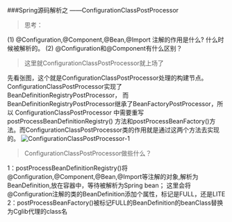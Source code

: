 ###Spring源码解析之 ——ConfigurationClassPostProcessor

> 思考：  

(1) @Configuration,@Component,@Bean,@Import 注解的作用是什么? 什么时候被解析的。 
(2) @Configuration和@Component有什么区别？  
>这里就ConfigurationClassPostProcessor就上场了  

先看张图，这个就是ConfigurationClassPostProcessor处理的构建节点。ConfigurationClassPostProcessor实现了BeanDefinitionRegistryPostProcessor，
而BeanDefinitionRegistryPostProcessor继承了BeanFactoryPostProcessor，所以 ConfigurationClassPostProcessor 中需要重写postProcessBeanDefinitionRegistry()
方法和postProcessBeanFactory()方法。而ConfigurationClassPostProcessor类的作用就是通过这两个方法去实现的。
![ConfigurationClassPostProcessor-1](https://img02.sogoucdn.com/app/a/100520146/0b1fd50ae5a2bcf6caf0ea246e440d26)
> ConfigurationClassPostProcessor做些什么？  

1：postProcessBeanDefinitionRegistry()将@Configuration,@Component,@Bean,@Import等注解的对象,解析为BeanDefinition,放在容器中，等待被解析为Spring bean；
这里会将@Configuration注解的类的BeanDefinition添加个属性，标记是FULL，还是LITE
2：postProcessBeanFactory()被标记FULL的BeanDefinition的beanClass替换为Cglib代理的class名

